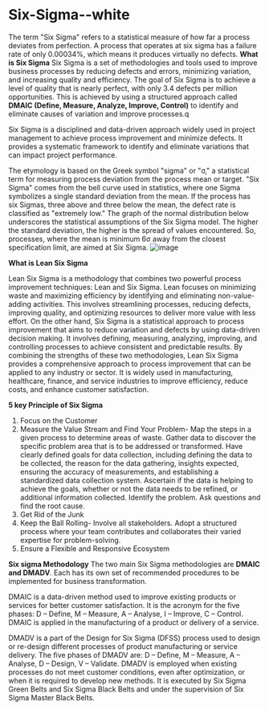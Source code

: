 # Six-Sigma--white

The term "Six Sigma" refers to a statistical measure of how far a process deviates from perfection. A process that operates at six sigma has a failure rate of only 0.00034%, which means it produces virtually no defects.
**What is Six Sigma**
Six Sigma is a set of methodologies and tools used to improve business processes by reducing defects and errors, minimizing variation, and increasing quality and efficiency. The goal of Six Sigma is to achieve a level of quality that is nearly perfect, with only 3.4 defects per million opportunities. This is achieved by using a structured approach called **DMAIC (Define, Measure, Analyze, Improve, Control)** to identify and eliminate causes of variation and improve processes.q

Six Sigma is a disciplined and data-driven approach widely used in project management to achieve process improvement and minimize defects. It provides a systematic framework to identify and eliminate variations that can impact project performance.

The etymology is based on the Greek symbol "sigma" or "σ," a statistical term for measuring process deviation from the process mean or target. "Six Sigma" comes from the bell curve used in statistics, where one Sigma symbolizes a single standard deviation from the mean. If the process has six Sigmas, three above and three below the mean, the defect rate is classified as "extremely low." 
The graph of the normal distribution below underscores the statistical assumptions of the Six Sigma model. The higher the standard deviation, the higher is the spread of values encountered. So, processes, where the mean is minimum 6σ away from the closest specification limit, are aimed at Six Sigma.
![image](https://github.com/shrutiniet/Six-Sigma--white/assets/69854848/ed76de90-f9eb-4307-9798-348873e61cdf)


**What is Lean Six Sigma**

Lean Six Sigma is a methodology that combines two powerful process improvement techniques: Lean and Six Sigma.
Lean focuses on minimizing waste and maximizing efficiency by identifying and eliminating non-value-adding activities. This involves streamlining processes, reducing defects, improving quality, and optimizing resources to deliver more value with less effort.
On the other hand, Six Sigma is a statistical approach to process improvement that aims to reduce variation and defects by using data-driven decision making. It involves defining, measuring, analyzing, improving, and controlling processes to achieve consistent and predictable results.
By combining the strengths of these two methodologies, Lean Six Sigma provides a comprehensive approach to process improvement that can be applied to any industry or sector. It is widely used in manufacturing, healthcare, finance, and service industries to improve efficiency, reduce costs, and enhance customer satisfaction.

**5 key Principle of Six Sigma**
1. Focus on the Customer
2. Measure the Value Stream and Find Your Problem- Map the steps in a given process to determine areas of waste. Gather data to discover the specific problem area that is to be addressed or transformed. Have clearly defined goals for data collection, including defining the data to be collected, the reason for the data gathering, insights expected, ensuring the accuracy of measurements, and establishing a standardized data collection system. Ascertain if the data is helping to achieve the goals, whether or not the data needs to be refined, or additional information collected. Identify the problem. Ask questions and find the root cause.
3. Get Rid of the Junk
4. Keep the Ball Rolling- Involve all stakeholders. Adopt a structured process where your team contributes and collaborates their varied expertise for problem-solving.
5. Ensure a Flexible and Responsive Ecosystem

**Six sigma Methodology**
The two main Six Sigma methodologies are **DMAIC and DMADV**. Each has its own set of recommended procedures to be implemented for business transformation.

DMAIC is a data-driven method used to improve existing products or services for better customer satisfaction. It is the acronym for the five phases: D – Define, M – Measure, A – Analyse, I – Improve, C – Control. DMAIC is applied in the manufacturing of a product or delivery of a service.

DMADV is a part of the Design for Six Sigma (DFSS) process used to design or re-design different processes of product manufacturing or service delivery. The five phases of DMADV are: D – Define, M – Measure, A – Analyse, D – Design, V – Validate. DMADV is employed when existing processes do not meet customer conditions, even after optimization, or when it is required to develop new methods. It is executed by Six Sigma Green Belts and Six Sigma Black Belts and under the supervision of Six Sigma Master Black Belts.
